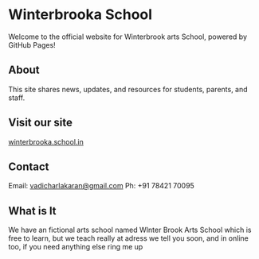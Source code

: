 # Winterbrooka School

Welcome to the official website for Winterbrook arts School, powered by GitHub Pages!

## About

This site shares news, updates, and resources for students, parents, and staff.

## Visit our site

[winterbrooka.school.in](http://winterbrooka.school.in)

## Contact

Email: vadicharlakaran@gmail.com
Ph: +91 78421 70095

## What is It

We have an fictional arts school named WInter Brook Arts School which is free to learn, but we teach really at adress we tell you soon, and in online too, if you need anything else ring me up
